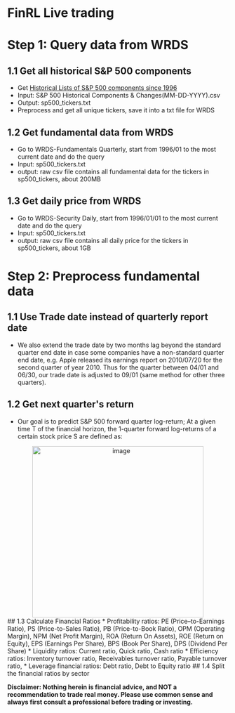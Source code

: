 # FinRL Live trading

# Step 1: Query data from WRDS
## 1.1 Get all historical S&P 500 components 
* Get [Historical Lists of S&P 500 components since 1996](https://github.com/fja05680/sp500) 
* Input: S&P 500 Historical Components & Changes(MM-DD-YYYY).csv
* Output: sp500_tickers.txt
* Preprocess and get all unique tickers, save it into a txt file for WRDS

## 1.2 Get fundamental data from WRDS
* Go to WRDS-Fundamentals Quarterly, start from 1996/01 to the most current date and do the query
* Input: sp500_tickers.txt
* output: raw csv file contains all fundamental data for the tickers in sp500_tickers, about 200MB

## 1.3 Get daily price from WRDS
* Go to WRDS-Security Daily, start from 1996/01/01 to the most current date and do the query
* Input: sp500_tickers.txt
* output: raw csv file contains all daily price for the tickers in sp500_tickers, about 1GB

# Step 2: Preprocess fundamental data
## 1.1 Use Trade date instead of quarterly report date
* We also extend the trade date by two months lag beyond the standard quarter end date in case some companies have a non-standard quarter end date, e.g. Apple released its earnings report on 2010/07/20 for the second quarter of year 2010. Thus for the quarter between 04/01 and 06/30, our trade date is adjusted to 09/01 (same method for other
three quarters).
## 1.2 Get next quarter's return
* Our goal is to predict S&P 500 forward quarter log-return; At a given time T of the financial horizon, the 1-quarter forward log-returns of a certain stock price S are defined as:
<div align="center">
<img align="center" width="390" alt="image" src="https://user-images.githubusercontent.com/31713746/197394617-a99436da-d20a-42c2-a63b-6af9d1a999de.png">
</div>
## 1.3 Calculate Financial Ratios
* Profitability ratios: PE (Price–to-Earnings Ratio), PS (Price-to-Sales Ratio), PB (Price-to-Book Ratio), OPM (Operating Margin), NPM (Net Profit Margin), ROA (Return On Assets), ROE (Return on Equity), EPS (Earnings Per Share), BPS (Book Per Share), DPS (Dividend Per Share)
* Liquidity ratios: Current ratio, Quick ratio, Cash ratio
* Efficiency ratios: Inventory turnover ratio, Receivables turnover ratio, Payable turnover ratio, 
* Leverage financial ratios: Debt ratio, Debt to Equity ratio
## 1.4 Split the financial ratios by sector



**Disclaimer: Nothing herein is financial advice, and NOT a recommendation to trade real money. Please use common sense and always first consult a professional before trading or investing.**
